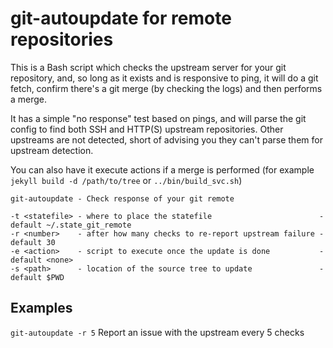 # git-autoupdate for remote repositories

This is a Bash script which checks the upstream server for your git repository, and, so long as it exists and is 
responsive to ping, it will do a git fetch, confirm there's a git merge (by checking the logs) and then performs a merge.

It has a simple "no response" test based on pings, and will parse the git config to find both SSH and HTTP(S) 
upstream repositories. Other upstreams are not detected, short of advising you they can't parse them for upstream 
detection.

You can also have it execute actions if a merge is performed (for example `jekyll build -d /path/to/tree` or `../bin/build_svc.sh`)

```
git-autoupdate - Check response of your git remote

-t <statefile> - where to place the statefile                        - default ~/.state_git_remote
-r <number>    - after how many checks to re-report upstream failure - default 30
-e <action>    - script to execute once the update is done           - default <none>
-s <path>      - location of the source tree to update               - default $PWD
```

## Examples

`git-autoupdate -r 5`
Report an issue with the upstream every 5 checks
